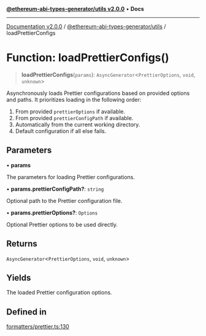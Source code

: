 [**@ethereum-abi-types-generator/utils v2.0.0**](../README.md) • **Docs**

***

[Documentation v2.0.0](../../../packages.md) / [@ethereum-abi-types-generator/utils](../README.md) / loadPrettierConfigs

# Function: loadPrettierConfigs()

> **loadPrettierConfigs**(`params`): `AsyncGenerator`\<`PrettierOptions`, `void`, `unknown`\>

Asynchronously loads Prettier configurations based on provided options and paths.
It prioritizes loading in the following order:
1. From provided `prettierOptions` if available.
2. From provided `prettierConfigPath` if available.
3. Automatically from the current working directory.
4. Default configuration if all else fails.

## Parameters

• **params**

The parameters for loading Prettier configurations.

• **params.prettierConfigPath?**: `string`

Optional path to the Prettier configuration file.

• **params.prettierOptions?**: `Options`

Optional Prettier options to be used directly.

## Returns

`AsyncGenerator`\<`PrettierOptions`, `void`, `unknown`\>

## Yields

The loaded Prettier configuration options.

## Defined in

[formatters/prettier.ts:130](https://github.com/niZmosis/ethereum-abi-types-generator/blob/b8e282ea584f52118722e9d563db502ef3e0aa75/packages/utils/src/formatters/prettier.ts#L130)
